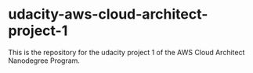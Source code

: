 # udacity-aws-cloud-architect-project-1
This is the repository for the udacity project 1 of the AWS Cloud Architect Nanodegree Program. 
